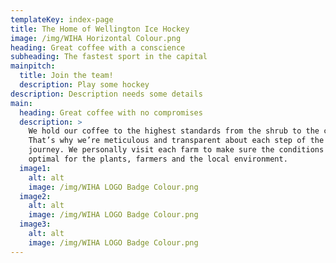 ```yaml
---
templateKey: index-page
title: The Home of Wellington Ice Hockey
image: /img/WIHA Horizontal Colour.png
heading: Great coffee with a conscience
subheading: The fastest sport in the capital
mainpitch:
  title: Join the team!
  description: Play some hockey
description: Description needs some details
main:
  heading: Great coffee with no compromises
  description: >
    We hold our coffee to the highest standards from the shrub to the cup.
    That’s why we’re meticulous and transparent about each step of the coffee’s
    journey. We personally visit each farm to make sure the conditions are
    optimal for the plants, farmers and the local environment.
  image1:
    alt: alt
    image: /img/WIHA LOGO Badge Colour.png
  image2:
    alt: alt
    image: /img/WIHA LOGO Badge Colour.png
  image3:
    alt: alt
    image: /img/WIHA LOGO Badge Colour.png
---
```


